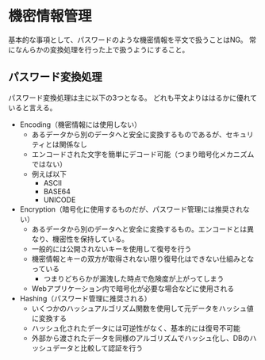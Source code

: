 # 機密情報管理

基本的な事項として、パスワードのような機密情報を平文で扱うことはNG。
常になんらかの変換処理を行った上で扱うようにすること。

## パスワード変換処理

パスワード変換処理は主に以下の3つとなる。
どれも平文よりははるかに優れていると言える。

- Encoding（機密情報には使用しない）
  - あるデータから別のデータへと安全に変換するものであるが、セキュリティとは関係なし
  - エンコードされた文字を簡単にデコード可能（つまり暗号化メカニズムではない）
  - 例えば以下
    - ASCII
    - BASE64
    - UNICODE
- Encryption（暗号化に使用するものだが、パスワード管理には推奨されない）
  - あるデータから別のデータへと安全に変換するもの。エンコードとは異なり、機密性を保持している。
  - 一般的には公開されないキーを使用して復号を行う
  - 機密情報とキーの双方が取得されない限り復号化はできない仕組みとなっている
    - つまりどちらかが漏洩した時点で危険度が上がってしまう
  - Webアプリケーション内で暗号化が必要な場合などに使用される
- Hashing（パスワード管理に推奨される）
  - いくつかのハッシュアルゴリズム関数を使用して元データをハッシュ値に変換する
  - ハッシュ化されたデータには可逆性がなく、基本的には復号不可能
  - 外部から渡されたデータを同様のアルゴリズムでハッシュ化し、DBのハッシュデータと比較して認証を行う